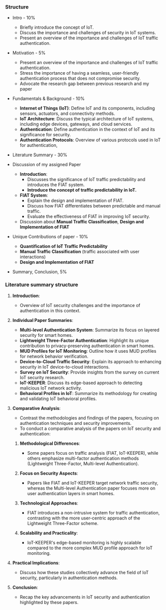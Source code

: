 ### Structure
- Intro - 10% 
	- Briefly introduce the concept of IoT.
	- Discuss the importance and challenges of security in IoT systems.
	- Present an overview of the importance and challenges of IoT traffic authentication.
- Motivation - 5%
	- Present an overview of the importance and challenges of IoT traffic authentication.
	- Stress the importance of having a seamless, user-friendly authentication process that does not compromise security.
	- Advocate the research gap between previous research and my paper
- Fundamentals & Background - 10%
	- **Internet of Things (IoT)**: Define IoT and its components, including sensors, actuators, and connectivity methods.
	- **IoT Architecture**: Discuss the typical architecture of IoT systems, including edge devices, gateways, and cloud services.
	- **Authentication**: Define authentication in the context of IoT and its significance for security.
	- **Authentication Protocols**: Overview of various protocols used in IoT for authentication,
- Literature Summary - 30% 

- Discussion of my assigned Paper
	- **Introduction**: 
		- Discusses the significance of IoT traffic predictability and introduces the FIAT system.
		- **Introduce the concept of traffic predictability in IoT.**
	- **FIAT System**:
		- Explain the design and implementation of FIAT.
		- Discuss how FIAT differentiates between predictable and manual traffic.
		- Evaluate the effectiveness of FIAT in improving IoT security.
	- Discussion about **Manual Traffic Classification**, **Design and Implementation of FIAT**
- Unique Contributions of paper - 10%
	- **Quantification of IoT Traffic Predictability**
	- **Manual Traffic Classification** (traffic associated with user interactions)
	- **Design and Implementation of FIAT**
- Summary, Conclusion, 5%






### Literature summary structure

1. **Introduction**:
   - Overview of IoT security challenges and the importance of authentication in this context.

2. **Individual Paper Summaries**:

   - **Multi-level Authentication System**: Summarize its focus on layered security for smart homes.
   - **Lightweight Three-Factor Authentication**: Highlight its unique contribution to privacy-preserving authentication in smart homes.
   - **MUD Profiles for IoT Monitoring**: Outline how it uses MUD profiles for network behavior verification.
   - **Device-to-Cloud Traffic Security**: Explain its approach to enhancing security in IoT device-to-cloud interactions.
   - **Survey on IoT Security**: Provide insights from the survey on current IoT security research.
   - **IoT-KEEPER**: Discuss its edge-based approach to detecting malicious IoT network activity.
   - **Behavioral Profiles in IoT**: Summarize its methodology for creating and validating IoT behavioral profiles.

4. **Comparative Analysis**:
   - Contrast the methodologies and findings of the papers, focusing on authentication techniques and security improvements.
   - To conduct a comparative analysis of the papers on IoT security and authentication:

	1. **Methodological Differences**:
	   - Some papers focus on traffic analysis (FIAT, IoT-KEEPER), while others emphasize multi-factor authentication methods (Lightweight Three-Factor, Multi-level Authentication).
	
	2. **Focus on Security Aspects**:
	   - Papers like FIAT and IoT-KEEPER target network traffic security, whereas the Multi-level Authentication paper focuses more on user authentication layers in smart homes.
	
	3. **Technological Approaches**:
	   - FIAT introduces a non-intrusive system for traffic authentication, contrasting with the more user-centric approach of the Lightweight Three-Factor scheme.
	
	4. **Scalability and Practicality**:
	   - IoT-KEEPER's edge-based monitoring is highly scalable compared to the more complex MUD profile approach for IoT monitoring.

5. **Practical Implications**:
   - Discuss how these studies collectively advance the field of IoT security, particularly in authentication methods.

6. **Conclusion**:
   - Recap the key advancements in IoT security and authentication highlighted by these papers.